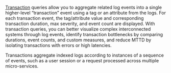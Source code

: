 <a href="https://docs.datadoghq.com/logs/explorer/#transactions" target="_blank">Transaction</a> queries allow you to aggregate related log events into a single higher-level “transaction” event using a tag or an attribute from the logs. For each transaction event, the tag/attribute value and corresponding transaction duration, max severity, and event count are displayed. With transaction queries, you can better visualize complex interconnected systems through log events, identify transaction bottlenecks by comparing durations, event counts, and custom measures, and reduce MTTD by isolating transactions with errors or high latencies.

Transactions aggregate indexed logs according to instances of a sequence of events, such as a user session or a request processed across multiple micro-services. 